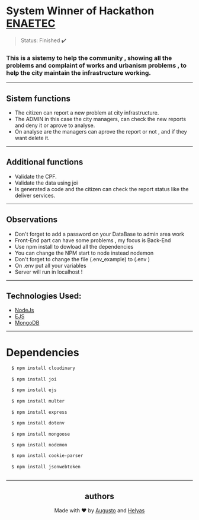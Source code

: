 # System Winner of Hackathon [ENAETEC](https://www.instagram.com/enaetec/) 

>Status: Finished ✔️

### This is a sistemy to help the community , showing all the problems and complaint of works and urbanism problems , to help the city maintain the infrastructure working.
---
## Sistem functions 
+ The citizen can report a new problem at city infrastructure.
+ The ADMIN in this case the city managers, can check the new reports and deny it or aprove to analyse.
+ On analyse are the managers can aprove the report or not , and if they want delete it.
---
## Additional functions

+ Validate the CPF.
+ Validate the data using joi
+ Is generated a code and the citizen can check the report status like the deliver services.
---
## Observations 
+ Don't forget to add a password on your DataBase to admin area work
+ Front-End part can have some problems , my focus is Back-End
+ Use npm install to dowload all the dependencies
+ You can change the NPM start to node instead nodemon
+ Don't forget to change the file (.env_example) to (.env )
+ On .env put all your variables 
+ Server will run in localhost !
---
## Technologies Used:

+ [NodeJs](https://nodejs.org/en/)
+ [EJS](https://ejs.co)
+ [MongoDB](https://docs.mongodb.com)

---
# Dependencies
```bash
  $ npm install cloudinary
  
  $ npm install joi

  $ npm install ejs
  
  $ npm install multer
  
  $ npm install express
  
  $ npm install dotenv
 
  $ npm install mongoose

  $ npm install nodemon

  $ npm install cookie-parser 
  
  $ npm install jsonwebtoken
  
```
---

<h2 align='center'>authors</h2>
<div align='center'>
  Made with ❤️ by <a href="https://github.com/AugustoBernardes">Augusto</a> and <a href="https://github.com/helayas">Helyas</a>
</div>
